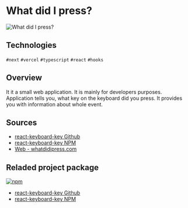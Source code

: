 # What did I press?

![What did I press?](/img/whatdidipress.png)
## Technologies
`#next` `#vercel` `#typescript` `#react` `#hooks`

## Overview
It it a small web application. It is mainly for developers purposes. Application tells you, what key on the keyboard did you press. It provides you with information about whole event.

## Sources
  * [react-keyboard-key Github](https://github.com/patrikmasiar/react-keyboard-key)
  * [react-keyboard-key NPM](https://www.npmjs.com/package/react-keyboard-key)
  * [Web - whatdidipress.com](https://whatdidipress.com/)

## Reladed project package
[![npm](https://img.shields.io/npm/v/react-keyboard-key?style=plastic)](https://www.npmjs.com/package/react-keyboard-key)

  * [react-keyboard-key Github](https://github.com/patrikmasiar/react-keyboard-key)
  * [react-keyboard-key NPM](https://www.npmjs.com/package/react-keyboard-key)